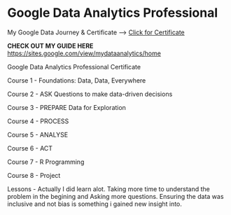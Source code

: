 # Google Data Analytics Professional 
My Google Data Journey & Certificate --> [Click for Certificate](https://github.com/michaelmaxi/GoogleDataAnalyst/blob/main/Course%208/Google%20Data%20Analytics%20Professional%20UV53YT73H8QM.pdf)


**CHECK OUT MY GUIDE HERE**  https://sites.google.com/view/mydataanalytics/home

Google Data Analytics Professional Certificate

Course 1 - Foundations: Data, Data, Everywhere

Course 2 - ASK Questions to make data-driven decisions

Course 3 - PREPARE Data for Exploration

Course 4 - PROCESS

Course 5 - ANALYSE

Course 6 - ACT

Course 7 - R Programming

Course 8 - Project

Lessons - Actually I did learn alot.  Taking more time to understand the problem in the begining and Asking more questions.  Ensuring the data was inclusive and not bias is something i gained new insight into.


